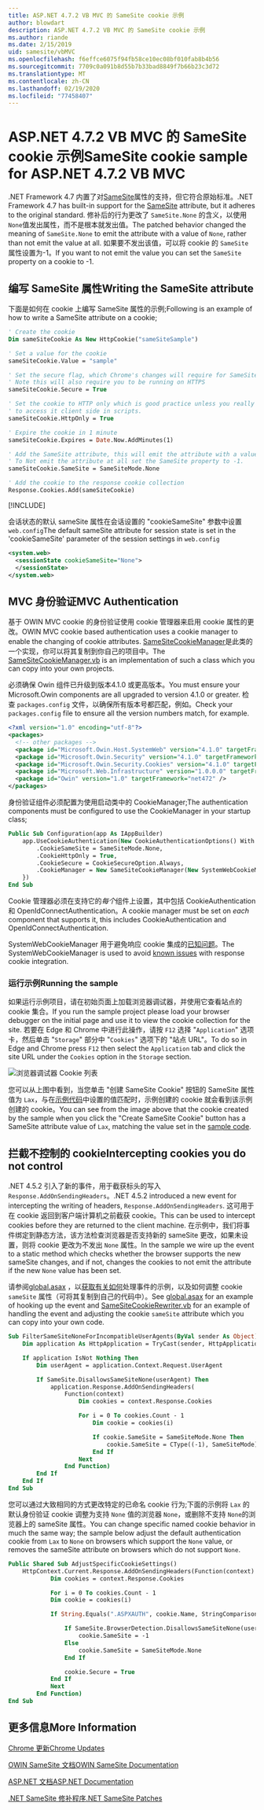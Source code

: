```yaml
---
title: ASP.NET 4.7.2 VB MVC 的 SameSite cookie 示例
author: blowdart
description: ASP.NET 4.7.2 VB MVC 的 SameSite cookie 示例
ms.author: riande
ms.date: 2/15/2019
uid: samesite/vbMVC
ms.openlocfilehash: f6effce6075f94fb58ce10ec08bf010fab8b4b56
ms.sourcegitcommit: 7709c0a091b8d55b7b33bad8849f7b66b23c3d72
ms.translationtype: MT
ms.contentlocale: zh-CN
ms.lasthandoff: 02/19/2020
ms.locfileid: "77458407"
---
```

# <a name="samesite-cookie-sample-for-aspnet-472-vb-mvc"></a><span data-ttu-id="d36e3-103">ASP.NET 4.7.2 VB MVC 的 SameSite cookie 示例</span><span class="sxs-lookup"><span data-stu-id="d36e3-103">SameSite cookie sample for ASP.NET 4.7.2 VB MVC</span></span>

<span data-ttu-id="d36e3-104">.NET Framework 4.7 内置了对[SameSite](https://www.owasp.org/index.php/SameSite)属性的支持，但它符合原始标准。</span><span class="sxs-lookup"><span data-stu-id="d36e3-104">.NET Framework 4.7 has built-in support for the [SameSite](https://www.owasp.org/index.php/SameSite) attribute, but it adheres to the original standard.</span></span>
<span data-ttu-id="d36e3-105">修补后的行为更改了 `SameSite.None` 的含义，以使用 `None`值发出属性，而不是根本就发出值。</span><span class="sxs-lookup"><span data-stu-id="d36e3-105">The patched behavior changed the meaning of `SameSite.None` to emit the attribute with a value of `None`, rather than not emit the value at all.</span></span> <span data-ttu-id="d36e3-106">如果要不发出该值，可以将 cookie 的 `SameSite` 属性设置为-1。</span><span class="sxs-lookup"><span data-stu-id="d36e3-106">If you want to not emit the value you can set the `SameSite` property on a cookie to -1.</span></span>

## <a name="sampleCode"></a><span data-ttu-id="d36e3-107">编写 SameSite 属性</span><span class="sxs-lookup"><span data-stu-id="d36e3-107">Writing the SameSite attribute</span></span>

<span data-ttu-id="d36e3-108">下面是如何在 cookie 上编写 SameSite 属性的示例;</span><span class="sxs-lookup"><span data-stu-id="d36e3-108">Following is an example of how to write a SameSite attribute on a cookie;</span></span>

```vb
' Create the cookie
Dim sameSiteCookie As New HttpCookie("sameSiteSample")

' Set a value for the cookie
sameSiteCookie.Value = "sample"

' Set the secure flag, which Chrome's changes will require for SameSite none.
' Note this will also require you to be running on HTTPS
sameSiteCookie.Secure = True

' Set the cookie to HTTP only which is good practice unless you really do need
' to access it client side in scripts.
sameSiteCookie.HttpOnly = True

' Expire the cookie in 1 minute
sameSiteCookie.Expires = Date.Now.AddMinutes(1)

' Add the SameSite attribute, this will emit the attribute with a value of none.
' To Not emit the attribute at all set the SameSite property to -1.
sameSiteCookie.SameSite = SameSiteMode.None

' Add the cookie to the response cookie collection
Response.Cookies.Add(sameSiteCookie)
```

[!INCLUDE[](~/includes/MTcomments.md)]

<span data-ttu-id="d36e3-109">会话状态的默认 sameSite 属性在会话设置的 "cookieSameSite" 参数中设置 `web.config`</span><span class="sxs-lookup"><span data-stu-id="d36e3-109">The default sameSite attribute for session state is set in the 'cookieSameSite' parameter of the session settings in `web.config`</span></span>

```xml
<system.web>
  <sessionState cookieSameSite="None">     
  </sessionState>
</system.web>
```

## <a name="mvc-authentication"></a><span data-ttu-id="d36e3-110">MVC 身份验证</span><span class="sxs-lookup"><span data-stu-id="d36e3-110">MVC Authentication</span></span>

<span data-ttu-id="d36e3-111">基于 OWIN MVC cookie 的身份验证使用 cookie 管理器来启用 cookie 属性的更改。</span><span class="sxs-lookup"><span data-stu-id="d36e3-111">OWIN MVC cookie based authentication uses a cookie manager to enable the changing of cookie attributes.</span></span> <span data-ttu-id="d36e3-112">[SameSiteCookieManager](https://github.com/blowdart/AspNetSameSiteSamples/blob/master/AspNet472VisualBasicMVC5/SameSiteCookieManager.vb)是此类的一个实现，你可以将其复制到你自己的项目中。</span><span class="sxs-lookup"><span data-stu-id="d36e3-112">The [SameSiteCookieManager.vb](https://github.com/blowdart/AspNetSameSiteSamples/blob/master/AspNet472VisualBasicMVC5/SameSiteCookieManager.vb) is an implementation of such a class which you can copy into your own projects.</span></span> 

<span data-ttu-id="d36e3-113">必须确保 Owin 组件已升级到版本4.1.0 或更高版本。</span><span class="sxs-lookup"><span data-stu-id="d36e3-113">You must ensure your Microsoft.Owin components are all upgraded to version 4.1.0 or greater.</span></span> <span data-ttu-id="d36e3-114">检查 `packages.config` 文件，以确保所有版本号都匹配，例如。</span><span class="sxs-lookup"><span data-stu-id="d36e3-114">Check your `packages.config` file to ensure all the version numbers match, for example.</span></span>

```xml
<?xml version="1.0" encoding="utf-8"?>
<packages>
  <!-- other packages -->
  <package id="Microsoft.Owin.Host.SystemWeb" version="4.1.0" targetFramework="net472" />
  <package id="Microsoft.Owin.Security" version="4.1.0" targetFramework="net472" />
  <package id="Microsoft.Owin.Security.Cookies" version="4.1.0" targetFramework="net472" />
  <package id="Microsoft.Web.Infrastructure" version="1.0.0.0" targetFramework="net472" />
  <package id="Owin" version="1.0" targetFramework="net472" />
</packages>
```

<span data-ttu-id="d36e3-115">身份验证组件必须配置为使用启动类中的 CookieManager;</span><span class="sxs-lookup"><span data-stu-id="d36e3-115">The authentication components must be configured to use the CookieManager in your startup class;</span></span>

```vb
Public Sub Configuration(app As IAppBuilder)
    app.UseCookieAuthentication(New CookieAuthenticationOptions() With {
        .CookieSameSite = SameSiteMode.None,
        .CookieHttpOnly = True,
        .CookieSecure = CookieSecureOption.Always,
        .CookieManager = New SameSiteCookieManager(New SystemWebCookieManager())
    })
End Sub
```

<span data-ttu-id="d36e3-116">Cookie 管理器必须在支持它的*每个*组件上设置，其中包括 CookieAuthentication 和 OpenIdConnectAuthentication。</span><span class="sxs-lookup"><span data-stu-id="d36e3-116">A cookie manager must be set on *each* component that supports it, this includes CookieAuthentication and OpenIdConnectAuthentication.</span></span>

<span data-ttu-id="d36e3-117">SystemWebCookieManager 用于避免响应 cookie 集成的[已知问题](https://github.com/aspnet/AspNetKatana/wiki/System.Web-response-cookie-integration-issues)。</span><span class="sxs-lookup"><span data-stu-id="d36e3-117">The SystemWebCookieManager is used to avoid [known issues](https://github.com/aspnet/AspNetKatana/wiki/System.Web-response-cookie-integration-issues) with response cookie integration.</span></span>

### <a name="running-the-sample"></a><span data-ttu-id="d36e3-118">运行示例</span><span class="sxs-lookup"><span data-stu-id="d36e3-118">Running the sample</span></span>

<span data-ttu-id="d36e3-119">如果运行示例项目，请在初始页面上加载浏览器调试器，并使用它查看站点的 cookie 集合。</span><span class="sxs-lookup"><span data-stu-id="d36e3-119">If you run the sample project please load your browser debugger on the initial page and use it to view the cookie collection for the site.</span></span>
<span data-ttu-id="d36e3-120">若要在 Edge 和 Chrome 中进行此操作，请按 `F12` 选择 "`Application`" 选项卡，然后单击 "`Storage`" 部分中 "`Cookies`" 选项下的 "站点 URL"。</span><span class="sxs-lookup"><span data-stu-id="d36e3-120">To do so in Edge and Chrome press `F12` then select the `Application` tab and click the site URL under the `Cookies` option in the `Storage` section.</span></span>

![浏览器调试器 Cookie 列表](sample/img/BrowserDebugger.png)

<span data-ttu-id="d36e3-122">您可以从上图中看到，当您单击 "创建 SameSite Cookie" 按钮的 SameSite 属性值为 `Lax`，与在[示例代码](#sampleCode)中设置的值匹配时，示例创建的 cookie 就会看到该示例创建的 cookie。</span><span class="sxs-lookup"><span data-stu-id="d36e3-122">You can see from the image above that the cookie created by the sample when you click the "Create SameSite Cookie" button has a SameSite attribute value of `Lax`, matching the value set in the [sample code](#sampleCode).</span></span>

## <a name="interception"></a><span data-ttu-id="d36e3-123">拦截不控制的 cookie</span><span class="sxs-lookup"><span data-stu-id="d36e3-123">Intercepting cookies you do not control</span></span>

<span data-ttu-id="d36e3-124">.NET 4.5.2 引入了新的事件，用于截获标头的写入 `Response.AddOnSendingHeaders`。</span><span class="sxs-lookup"><span data-stu-id="d36e3-124">.NET 4.5.2 introduced a new event for intercepting the writing of headers, `Response.AddOnSendingHeaders`.</span></span> <span data-ttu-id="d36e3-125">这可用于在 cookie 返回到客户端计算机之前截获 cookie。</span><span class="sxs-lookup"><span data-stu-id="d36e3-125">This can be used to intercept cookies before they are returned to the client machine.</span></span> <span data-ttu-id="d36e3-126">在示例中，我们将事件绑定到静态方法，该方法检查浏览器是否支持新的 sameSite 更改，如果未设置，则将 cookie 更改为不发出 `None` 属性。</span><span class="sxs-lookup"><span data-stu-id="d36e3-126">In the sample we wire up the event to a static method which checks whether the browser supports the new sameSite changes, and if not, changes the cookies to not emit the attribute if the new `None` value has been set.</span></span>

<span data-ttu-id="d36e3-127">请参阅[global.asax](https://github.com/blowdart/AspNetSameSiteSamples/blob/master/AspNet472VisualBasicMVC5/Global.asax.vb) ，以[获取有关如何](https://github.com/blowdart/AspNetSameSiteSamples/blob/master/AspNet472VisualBasicMVC5/SameSiteCookieRewriter.vb)处理事件的示例，以及如何调整 cookie `sameSite` 属性（可将其复制到自己的代码中）。</span><span class="sxs-lookup"><span data-stu-id="d36e3-127">See [global.asax](https://github.com/blowdart/AspNetSameSiteSamples/blob/master/AspNet472VisualBasicMVC5/Global.asax.vb) for an example of hooking up the event and [SameSiteCookieRewriter.vb](https://github.com/blowdart/AspNetSameSiteSamples/blob/master/AspNet472VisualBasicMVC5/SameSiteCookieRewriter.vb) for an example of handling the event and adjusting the cookie `sameSite` attribute which you can copy into your own code.</span></span>

```vb
Sub FilterSameSiteNoneForIncompatibleUserAgents(ByVal sender As Object)
    Dim application As HttpApplication = TryCast(sender, HttpApplication)

    If application IsNot Nothing Then
        Dim userAgent = application.Context.Request.UserAgent

        If SameSite.DisallowsSameSiteNone(userAgent) Then
            application.Response.AddOnSendingHeaders(
                Function(context)
                    Dim cookies = context.Response.Cookies

                    For i = 0 To cookies.Count - 1
                        Dim cookie = cookies(i)

                        If cookie.SameSite = SameSiteMode.None Then
                            cookie.SameSite = CType((-1), SameSiteMode)
                        End If
                    Next
                End Function)
        End If
    End If
End Sub
```

<span data-ttu-id="d36e3-128">您可以通过大致相同的方式更改特定的已命名 cookie 行为;下面的示例将 `Lax` 的默认身份验证 cookie 调整为支持 `None` 值的浏览器 `None`，或删除不支持 `None`的浏览器上的 sameSite 属性。</span><span class="sxs-lookup"><span data-stu-id="d36e3-128">You can change specific named cookie behavior in much the same way; the sample below adjust the default authentication cookie from `Lax` to `None` on browsers which support the `None` value, or removes the sameSite attribute on browsers which do not support `None`.</span></span>

```vb
Public Shared Sub AdjustSpecificCookieSettings()
    HttpContext.Current.Response.AddOnSendingHeaders(Function(context)
            Dim cookies = context.Response.Cookies

            For i = 0 To cookies.Count - 1
            Dim cookie = cookies(i)

            If String.Equals(".ASPXAUTH", cookie.Name, StringComparison.Ordinal) Then

                If SameSite.BrowserDetection.DisallowsSameSiteNone(userAgent) Then
                    cookie.SameSite = -1
                Else
                    cookie.SameSite = SameSiteMode.None
                End If

                cookie.Secure = True
            End If
            Next
        End Function)
End Sub
```

## <a name="more-information"></a><span data-ttu-id="d36e3-129">更多信息</span><span class="sxs-lookup"><span data-stu-id="d36e3-129">More Information</span></span>
 
[<span data-ttu-id="d36e3-130">Chrome 更新</span><span class="sxs-lookup"><span data-stu-id="d36e3-130">Chrome Updates</span></span>](https://www.chromium.org/updates/same-site)

[<span data-ttu-id="d36e3-131">OWIN SameSite 文档</span><span class="sxs-lookup"><span data-stu-id="d36e3-131">OWIN SameSite Documentation</span></span>](/aspnet/samesite/owin-samesite)

[<span data-ttu-id="d36e3-132">ASP.NET 文档</span><span class="sxs-lookup"><span data-stu-id="d36e3-132">ASP.NET Documentation</span></span>](/aspnet/samesite/system-web-samesite)

[<span data-ttu-id="d36e3-133">.NET SameSite 修补程序</span><span class="sxs-lookup"><span data-stu-id="d36e3-133">.NET SameSite Patches</span></span>](/aspnet/samesite/kbs-samesite)